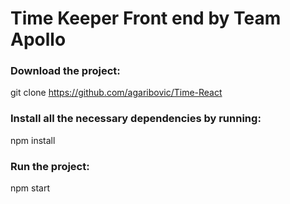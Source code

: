 # Time Keeper Front end by Team Apollo
### Download the project: <br/> 
git clone https://github.com/agaribovic/Time-React <br/> 
### Install all the necessary dependencies by running: <br/> 
npm install <br/>
### Run the project: <br/> 
npm start <br/>

